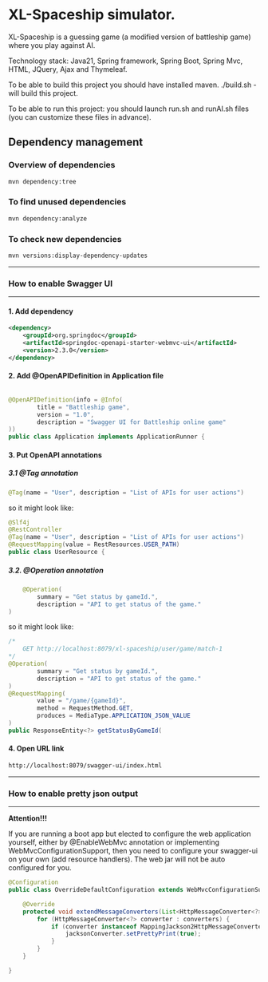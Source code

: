 XL-Spaceship simulator.
==================================
XL-Spaceship is a guessing game (a modified version of battleship game) where you play against AI.

Technology stack: Java21, Spring framework, Spring Boot, Spring Mvc, HTML, JQuery, Ajax and Thymeleaf.

To be able to build this project you should have installed maven.
./build.sh - will build this project.

To be able to run this project: you should launch run.sh and runAI.sh files (you can customize these files in advance).

## Dependency management

### Overview of dependencies

```bash
mvn dependency:tree
```

### To find unused dependencies
```bash
mvn dependency:analyze
```

### To check new dependencies
```bash
mvn versions:display-dependency-updates
```

*******************************************
### How to enable Swagger UI
*******************************************

#### 1. Add dependency
```xml
<dependency>
    <groupId>org.springdoc</groupId>
    <artifactId>springdoc-openapi-starter-webmvc-ui</artifactId>
    <version>2.3.0</version>
</dependency>
```

#### 2. Add @OpenAPIDefinition in Application file
```java

@OpenAPIDefinition(info = @Info(
        title = "Battleship game",
        version = "1.0",
        description = "Swagger UI for Battleship online game"
))
public class Application implements ApplicationRunner {
```

#### 3. Put OpenAPI annotations
##### 3.1 @Tag annotation

```java
@Tag(name = "User", description = "List of APIs for user actions")
```

so it might look like:

```java
@Slf4j
@RestController
@Tag(name = "User", description = "List of APIs for user actions")
@RequestMapping(value = RestResources.USER_PATH)
public class UserResource {
```

##### 3.2. @Operation annotation

```java
    @Operation(
        summary = "Get status by gameId.",
        description = "API to get status of the game."
)
```

so it might look like:

```java
/*
    GET http://localhost:8079/xl-spaceship/user/game/match-1
*/
@Operation(
        summary = "Get status by gameId.",
        description = "API to get status of the game."
)
@RequestMapping(
        value = "/game/{gameId}",
        method = RequestMethod.GET,
        produces = MediaType.APPLICATION_JSON_VALUE
)
public ResponseEntity<?> getStatusByGameId(
```

#### 4. Open URL link
```bash
http://localhost:8079/swagger-ui/index.html
```

*******************************************
### How to enable pretty json output
*******************************************
<b>Attention!!!</b>

If you are running a boot app but elected to configure the web application yourself, either by @EnableWebMvc annotation 
or implementing WebMvcConfigurationSupport, then you need to configure your swagger-ui on your own (add resource handlers). 
The web jar will not be auto configured for you.

```java
@Configuration
public class OverrideDefaultConfiguration extends WebMvcConfigurationSupport {

    @Override
    protected void extendMessageConverters(List<HttpMessageConverter<?>> converters) {
        for (HttpMessageConverter<?> converter : converters) {
            if (converter instanceof MappingJackson2HttpMessageConverter jacksonConverter) {
                jacksonConverter.setPrettyPrint(true);
            }
        }
    }

}
```
